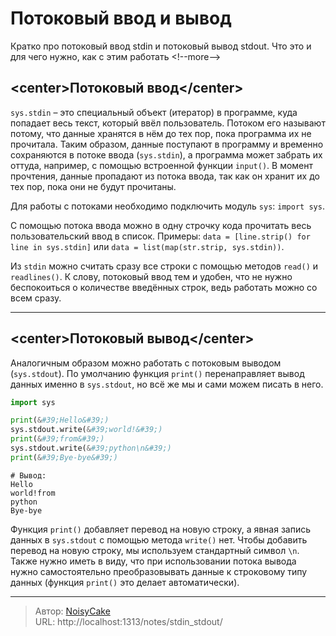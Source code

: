 # Потоковый ввод и вывод


Кратко про потоковый ввод stdin и потоковый вывод stdout. Что это и для чего нужно, как с этим работать
&lt;!--more--&gt;
## &lt;center&gt;Потоковый ввод&lt;/center&gt;
`sys.stdin` – это специальный объект (итератор) в программе, куда попадает весь текст, который ввёл пользователь. Потоком его называют потому, что данные хранятся в нём до тех пор, пока программа их не прочитала. Таким образом, данные поступают в программу и временно сохраняются в потоке ввода (`sys.stdin`), а программа может забрать их оттуда, например, с помощью встроенной функции `input()`. В момент прочтения, данные пропадают из потока ввода, так как он хранит их до тех пор, пока они не будут прочитаны.

Для работы с потоками необходимо подключить модуль `sys`: `import sys`.

С помощью потока ввода можно в одну строчку кода прочитать весь пользовательский ввод в список. Примеры:
`data = [line.strip() for line in sys.stdin]` или `data = list(map(str.strip, sys.stdin))`.

Из `stdin` можно считать сразу все строки с помощью методов `read()` и `readlines()`. К слову, потоковый ввод тем и удобен, что не нужно беспокоиться о количестве введённых строк, ведь работать можно со всем сразу.

---
## &lt;center&gt;Потоковый вывод&lt;/center&gt;
Аналогичным образом можно работать с потоковым выводом (`sys.stdout`). По умолчанию функция `print()` перенаправляет вывод данных именно в `sys.stdout`, но всё же мы и сами можем писать в него.
```py
import sys

print(&#39;Hello&#39;)
sys.stdout.write(&#39;world!&#39;)
print(&#39;from&#39;)
sys.stdout.write(&#39;python\n&#39;)
print(&#39;Bye-bye&#39;)
```

```
# Вывод:
Hello
world!from
python
Bye-bye
```

Функция `print()` добавляет перевод на новую строку, а явная запись данных в `sys.stdout` с помощью метода `write()` нет. Чтобы добавить перевод на новую строку, мы используем стандартный символ `\n`. Также нужно иметь в виду, что при использовании потока вывода нужно самостоятельно преобразовывать данные к строковому типу данных (функция `print()` это делает автоматически).

---

> Автор: [NoisyCake](https://t.me/noisycake)  
> URL: http://localhost:1313/notes/stdin_stdout/  

